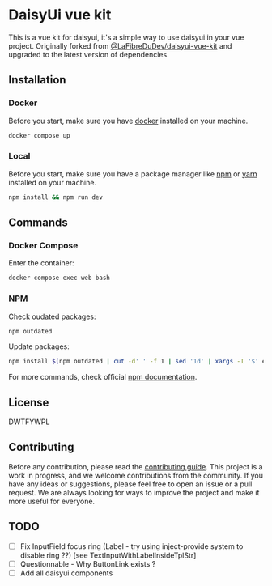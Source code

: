 # DaisyUi vue kit

This is a vue kit for daisyui, it's a simple way to use daisyui in your vue project.
Originally forked from [@LaFibreDuDev/daisyui-vue-kit](https://github.com/LaFibreDuDev/daisyui-vue-kit) and upgraded to the latest version of dependencies.

## Installation

### Docker

Before you start, make sure you have [docker](https://docs.docker.com/get-started/get-docker/) installed on your machine.

```bash
docker compose up
```

### Local

Before you start, make sure you have a package manager like [npm](https://www.npmjs.com/get-npm) or [yarn](https://yarnpkg.com/getting-started/install) installed on your machine.

```bash
npm install && npm run dev
```

## Commands

### Docker Compose

Enter the container:

```bash
docker compose exec web bash
```

### NPM

Check oudated packages:

```bash
npm outdated
```

Update packages:

```bash
npm install $(npm outdated | cut -d' ' -f 1 | sed '1d' | xargs -I '$' echo '$@latest' | xargs echo)
```

For more commands, check official [npm documentation](https://docs.npmjs.com/cli-documentation/cli).

## License

DWTFYWPL

## Contributing

Before any contribution, please read the [contributing guide](CONTRIBUTING.md).
This project is a work in progress, and we welcome contributions from the community. If you have any ideas or suggestions, please feel free to open an issue or a pull request.
We are always looking for ways to improve the project and make it more useful for everyone.

## TODO

- [ ] Fix InputField focus ring (Label - try using inject-provide system to disable ring ??) [see TextInputWithLabelInsideTplStr]
- [ ] Questionnable - Why ButtonLink exists ?
- [ ] Add all daisyui components
